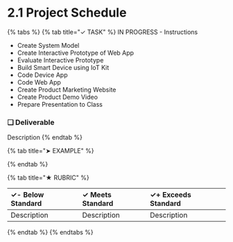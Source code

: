 # 2.1 Project Schedule

{% tabs %}
{% tab title="✓ TASK" %}
IN PROGRESS - Instructions

* Create System Model
* Create Interactive Prototype of Web App
* Evaluate Interactive Prototype
* Build Smart Device using IoT Kit
* Code Device App
* Code Web App
* Create Product Marketing Website
* Create Product Demo Video
* Prepare Presentation to Class

### **❏ Deliverable**

Description
{% endtab %}

{% tab title="➤ EXAMPLE" %}

{% endtab %}

{% tab title="★ RUBRIC" %}


| **✓- Below Standard** | **✓ Meets Standard** | **✓+ Exceeds Standard** |
| :--- | :--- | :--- |
| Description | Description | Description |
{% endtab %}
{% endtabs %}

